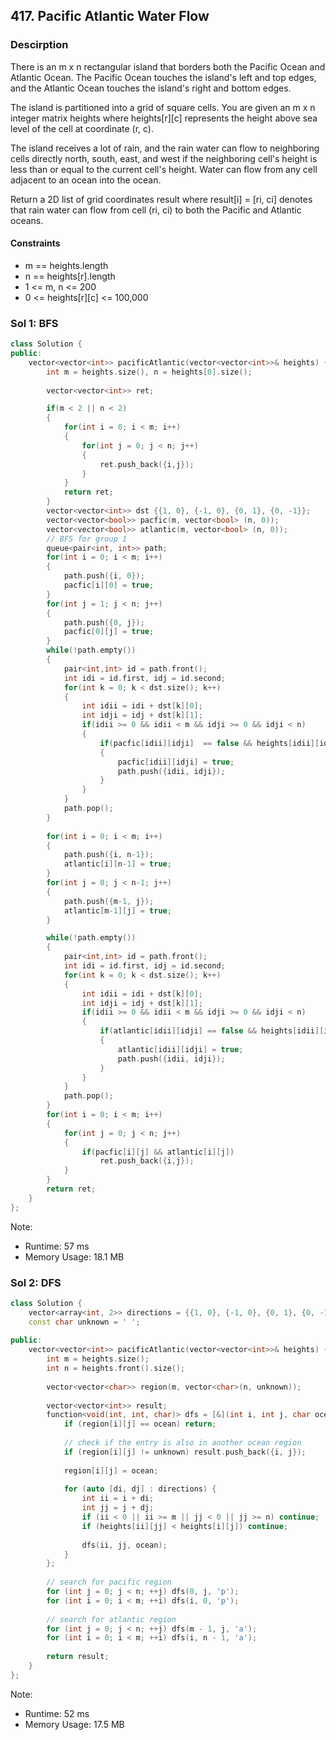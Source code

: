 ## 417. Pacific Atlantic Water Flow

### Descirption 
There is an m x n rectangular island that borders both the Pacific Ocean and Atlantic Ocean. The Pacific Ocean touches the island's left and top edges, and the Atlantic Ocean touches the island's right and bottom edges.

The island is partitioned into a grid of square cells. You are given an m x n integer matrix heights where heights[r][c] represents the height above sea level of the cell at coordinate (r, c).

The island receives a lot of rain, and the rain water can flow to neighboring cells directly north, south, east, and west if the neighboring cell's height is less than or equal to the current cell's height. Water can flow from any cell adjacent to an ocean into the ocean.

Return a 2D list of grid coordinates result where result[i] = [ri, ci] denotes that rain water can flow from cell (ri, ci) to both the Pacific and Atlantic oceans.

#### Constraints
- m == heights.length
- n == heights[r].length
- 1 <= m, n <= 200
- 0 <= heights[r][c] <= 100,000



### Sol 1: BFS 

```C++
class Solution {
public:
    vector<vector<int>> pacificAtlantic(vector<vector<int>>& heights) {
        int m = heights.size(), n = heights[0].size();
        
        vector<vector<int>> ret;

        if(m < 2 || n < 2)
        {
            for(int i = 0; i < m; i++)
            {
                for(int j = 0; j < n; j++)
                {
                    ret.push_back({i,j});
                }
            }
            return ret;
        }
        vector<vector<int>> dst {{1, 0}, {-1, 0}, {0, 1}, {0, -1}};
        vector<vector<bool>> pacfic(m, vector<bool> (n, 0));
        vector<vector<bool>> atlantic(m, vector<bool> (n, 0));
        // BFS for group 1
        queue<pair<int, int>> path;
        for(int i = 0; i < m; i++)
        {
            path.push({i, 0});
            pacfic[i][0] = true;
        }
        for(int j = 1; j < n; j++)
        {
            path.push({0, j});
            pacfic[0][j] = true;
        }
        while(!path.empty())
        {
            pair<int,int> id = path.front();
            int idi = id.first, idj = id.second;
            for(int k = 0; k < dst.size(); k++)
            {
                int idii = idi + dst[k][0];
                int idji = idj + dst[k][1];
                if(idii >= 0 && idii < m && idji >= 0 && idji < n)
                {
                    if(pacfic[idii][idji]  == false && heights[idii][idji] >= heights[idi][idj])
                    {
                        pacfic[idii][idji] = true;
                        path.push({idii, idji});
                    }
                }
            }
            path.pop();
        }
        
        for(int i = 0; i < m; i++)
        {
            path.push({i, n-1});
            atlantic[i][n-1] = true;
        }
        for(int j = 0; j < n-1; j++)
        {
            path.push({m-1, j});
            atlantic[m-1][j] = true;
        }

        while(!path.empty())
        {
            pair<int,int> id = path.front();
            int idi = id.first, idj = id.second;
            for(int k = 0; k < dst.size(); k++)
            {
                int idii = idi + dst[k][0];
                int idji = idj + dst[k][1];
                if(idii >= 0 && idii < m && idji >= 0 && idji < n)
                {
                    if(atlantic[idii][idji] == false && heights[idii][idji] >= heights[idi][idj])
                    {
                        atlantic[idii][idji] = true;
                        path.push({idii, idji});
                    }
                }
            }
            path.pop();
        }
        for(int i = 0; i < m; i++)
        {
            for(int j = 0; j < n; j++)
            {
                if(pacfic[i][j] && atlantic[i][j])
                    ret.push_back({i,j});
            }
        }
        return ret;
    }
};
```
Note:
- Runtime: 57 ms
- Memory Usage: 18.1 MB

### Sol 2: DFS
```C++
class Solution {
    vector<array<int, 2>> directions = {{1, 0}, {-1, 0}, {0, 1}, {0, -1}};
    const char unknown = ' ';
    
public:
    vector<vector<int>> pacificAtlantic(vector<vector<int>>& heights) {
        int m = heights.size();
        int n = heights.front().size();
        
        vector<vector<char>> region(m, vector<char>(n, unknown));
        
        vector<vector<int>> result;
        function<void(int, int, char)> dfs = [&](int i, int j, char ocean) {
            if (region[i][j] == ocean) return;
			
			// check if the entry is also in another ocean region
            if (region[i][j] != unknown) result.push_back({i, j});
            
            region[i][j] = ocean;
            
            for (auto [di, dj] : directions) {
                int ii = i + di;
                int jj = j + dj;
                if (ii < 0 || ii >= m || jj < 0 || jj >= n) continue;
                if (heights[ii][jj] < heights[i][j]) continue;
                
                dfs(ii, jj, ocean);
            }
        };
        
		// search for pacific region
        for (int j = 0; j < n; ++j) dfs(0, j, 'p');
        for (int i = 0; i < m; ++i) dfs(i, 0, 'p');
		
		// search for atlantic region
        for (int j = 0; j < n; ++j) dfs(m - 1, j, 'a');
        for (int i = 0; i < m; ++i) dfs(i, n - 1, 'a');
        
        return result;
    }
};
```
Note:
- Runtime: 52 ms
- Memory Usage: 17.5 MB